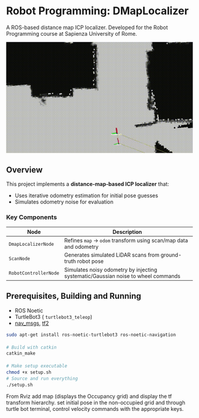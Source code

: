 # Robot Programming: DMapLocalizer 

A ROS-based distance map ICP localizer. Developed for the Robot Programming course at Sapienza University of Rome.

![Demo](github/loc.gif) *<!-- Add a GIF/screenshot of your simulation in action -->*

## Overview
This project implements a **distance-map-based ICP localizer** that:
- Uses iterative odometry estimation for initial pose guesses
- Simulates odometry noise for evaluation

### Key Components
| Node                     | Description                                                                 |
|--------------------------|-----------------------------------------------------------------------------|
| `DmapLocalizerNode`      | Refines `map` → `odom` transform using scan/map data and odometry           |
| `ScanNode`               | Generates simulated LiDAR scans from ground-truth robot pose               |
| `RobotControllerNode`    | Simulates noisy odometry by injecting systematic/Gaussian noise to wheel commands |

## Prerequisites, Building and Running
- ROS Noetic
- TurtleBot3 ( `turtlebot3_teleop`)
- [nav_msgs](http://wiki.ros.org/nav_msgs), [tf2](http://wiki.ros.org/tf2)

```bash
sudo apt-get install ros-noetic-turtlebot3 ros-noetic-navigation

# Build with catkin
catkin_make

# Make setup executable
chmod +x setup.sh
# Source and run everything
./setup.sh
```
From Rviz add map (displays the Occupancy grid) and display the tf transform hierarchy. set initial pose in the non-occupied grid and through turtle bot terminal, control velocity commands with the appropriate keys.



